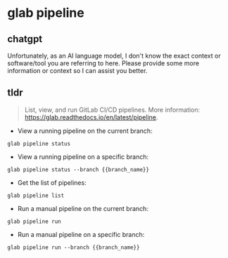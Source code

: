 # glab pipeline 
## chatgpt 
Unfortunately, as an AI language model, I don't know the exact context or software/tool you are referring to here. Please provide some more information or context so I can assist you better. 

## tldr 
 
> List, view, and run GitLab CI/CD pipelines.
> More information: <https://glab.readthedocs.io/en/latest/pipeline>.

- View a running pipeline on the current branch:

`glab pipeline status`

- View a running pipeline on a specific branch:

`glab pipeline status --branch {{branch_name}}`

- Get the list of pipelines:

`glab pipeline list`

- Run a manual pipeline on the current branch:

`glab pipeline run`

- Run a manual pipeline on a specific branch:

`glab pipeline run --branch {{branch_name}}`
